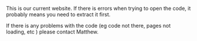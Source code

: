 This is our current website.
If there is errors when trying to open the code, it probably means you need to extract it first. 

If there is any problems with the code (eg code not there, pages not loading, etc ) please contact Matthew.
